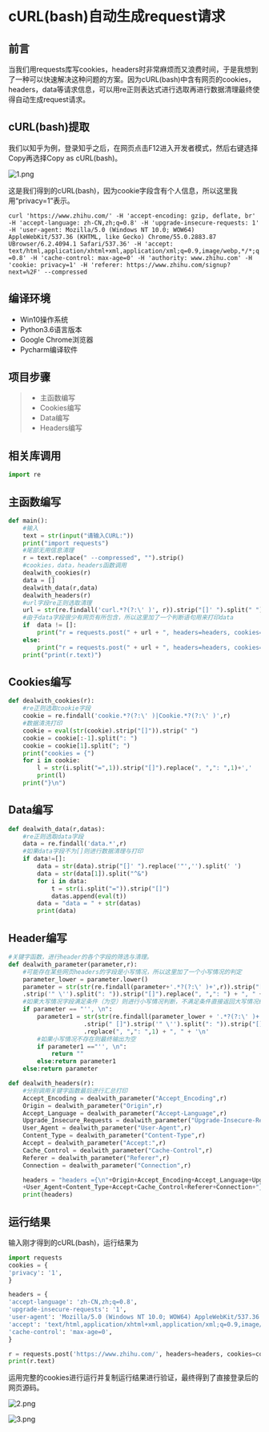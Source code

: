# cURL(bash)自动生成request请求

## 前言

当我们用requests库写cookies，headers时非常麻烦而又浪费时间，于是我想到了一种可以快速解决这种问题的方案。因为cURL(bash)中含有网页的cookies，headers，data等请求信息，可以用re正则表达式进行选取再进行数据清理最终使得自动生成request请求。

## cURL(bash)提取

我们以知乎为例，登录知乎之后，在网页点击F12进入开发者模式，然后右键选择Copy再选择Copy as cURL(bash)。

![1.png](https://upload-images.jianshu.io/upload_images/5498924-b25e4b22d36f7583.png?imageMogr2/auto-orient/strip%7CimageView2/2/w/1240)

这是我们得到的cURL(bash)，因为cookie字段含有个人信息，所以这里我用“privacy=1”表示。

`curl 'https://www.zhihu.com/' -H 'accept-encoding: gzip, deflate, br' -H 'accept-language: zh-CN,zh;q=0.8' -H 'upgrade-insecure-requests: 1' -H 'user-agent: Mozilla/5.0 (Windows NT 10.0; WOW64) AppleWebKit/537.36 (KHTML, like Gecko) Chrome/55.0.2883.87 UBrowser/6.2.4094.1 Safari/537.36' -H 'accept: text/html,application/xhtml+xml,application/xml;q=0.9,image/webp,*/*;q=0.8' -H 'cache-control: max-age=0' -H 'authority: www.zhihu.com' -H 'cookie: privacy=1' -H 'referer: https://www.zhihu.com/signup?next=%2F' --compressed`

## 编译环境

* Win10操作系统
* Python3.6语言版本
* Google Chrome浏览器
* Pycharm编译软件

## 项目步骤

> * 主函数编写
> * Cookies编写
> * Data编写
> * Headers编写

## 相关库调用

```python
import re
```

## 主函数编写

```python
def main():
    #输入
    text = str(input("请输入CURL:"))
    print("import requests")
    #尾部无用信息清理
    r = text.replace(" --compressed", "").strip()
    #cookies，data，headers函数调用
    dealwith_cookies(r)
    data = []
    dealwith_data(r,data)
    dealwith_headers(r)
    #url字段re正则选取清理
    url = str(re.findall('curl.*?(?:\' )', r)).strip("[]' ").split(" ")[1]
    #由于data字段很少有网页有所包含，所以这里加了一个判断语句用来打印data
    if  data != []:
        print("r = requests.post(" + url + ", headers=headers, cookies=cookies, data=data,)")
    else:
        print("r = requests.post(" + url + ", headers=headers, cookies=cookies,)")
    print("print(r.text)")
```

## Cookies编写

```python
def dealwith_cookies(r):
    #re正则选取cookie字段
    cookie = re.findall('cookie.*?(?:\' )|Cookie.*?(?:\' )',r)
    #数据清洗打印
    cookie = eval(str(cookie).strip("[]")).strip(" ")
    cookie = cookie[:-1].split(": ")
    cookie = cookie[1].split("; ")
    print("cookies = {")
    for i in cookie:
        l = str(i.split("=",1)).strip("[]").replace(", ",": ",1)+','
        print(l)
    print("}\n")
```

## Data编写

```python
def dealwith_data(r,datas):
    #re正则选取data字段
    data = re.findall('data.*',r)
    #如果data字段不为[]则进行数据清理与打印
    if data!=[]:
        data = str(data).strip("[]' ").replace('"','').split(' ')
        data = str(data[1]).split("^&")
        for i in data:
            t = str(i.split("=")).strip("[]")
            datas.append(eval(t))
        data = "data = " + str(datas)
        print(data)
```

## Header编写

```python
#关键字函数，进行header的各个字段的筛选与清理。
def dealwith_parameter(parameter,r):
    #可能存在某些网页headers的字段是小写情况，所以这里加了一个小写情况的判定
    parameter_lower = parameter.lower()
    parameter = str(str(re.findall(parameter+'.*?(?:\' )+',r)).strip("[]")\
    .strip('" \'').split(": ")).strip("[]").replace(", ",": ") + ", " + '\n'
    #如果大写情况字段满足条件（为空）则进行小写情况判断，不满足条件直接返回大写情况结果
    if parameter == "'', \n":
        parameter1 = str(str(re.findall(parameter_lower + '.*?(?:\' )+', r))\
                     .strip(" []").strip('" \'').split(": ")).strip("[]")\
                     .replace(", ",": ",1) + ", " + '\n'
        #如果小写情况不存在则最终输出为空
        if parameter1 =="'', \n":
            return ""
        else:return parameter1
    else:return parameter

def dealwith_headers(r):
    #分别调用关键字函数最后进行汇总打印
    Accept_Encoding = dealwith_parameter("Accept_Encoding",r)
    Origin = dealwith_parameter("Origin",r)
    Accept_Language = dealwith_parameter("Accept-Language",r)
    Upgrade_Insecure_Requests = dealwith_parameter("Upgrade-Insecure-Requests",r)
    User_Agent = dealwith_parameter("User-Agent",r)
    Content_Type = dealwith_parameter("Content-Type",r)
    Accept = dealwith_parameter("Accept:",r)
    Cache_Control = dealwith_parameter("Cache-Control",r)
    Referer = dealwith_parameter("Referer",r)
    Connection = dealwith_parameter("Connection",r)

    headers = "headers ={\n"+Origin+Accept_Encoding+Accept_Language+Upgrade_Insecure_Requests\
    +User_Agent+Content_Type+Accept+Cache_Control+Referer+Connection+"}"+"\n"
    print(headers)
```

## 运行结果

输入刚才得到的cURL(bash)，运行结果为

```python
import requests
cookies = {
'privacy': '1',
}

headers = {
'accept-language': 'zh-CN,zh;q=0.8', 
'upgrade-insecure-requests': '1', 
'user-agent': 'Mozilla/5.0 (Windows NT 10.0; WOW64) AppleWebKit/537.36 (KHTML, like Gecko) Chrome/55.0.2883.87 UBrowser/6.2.4094.1 Safari/537.36', 
'accept': 'text/html,application/xhtml+xml,application/xml;q=0.9,image/webp,*/*;q=0.8', 
'cache-control': 'max-age=0', 
}

r = requests.post('https://www.zhihu.com/', headers=headers, cookies=cookies,)
print(r.text)

```

运用完整的cookies进行运行并复制运行结果进行验证，最终得到了直接登录后的网页源码。

![2.png](https://upload-images.jianshu.io/upload_images/5498924-bb4fbf1319016f2f.png?imageMogr2/auto-orient/strip%7CimageView2/2/w/1240)



![3.png](https://upload-images.jianshu.io/upload_images/5498924-725eb9a8e90bd8a1.png?imageMogr2/auto-orient/strip%7CimageView2/2/w/1240)



